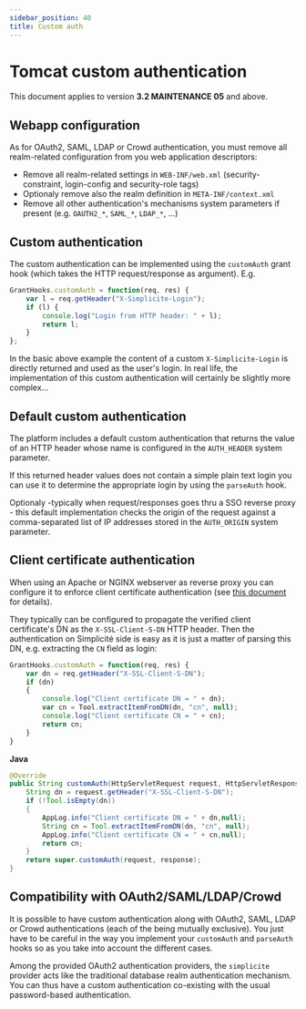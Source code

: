 ```yaml
---
sidebar_position: 40
title: Custom auth
---
```


Tomcat custom authentication
============================

This document applies to version **3.2 MAINTENANCE 05** and above.

Webapp configuration
--------------------

As for OAuth2, SAML, LDAP or Crowd authentication, you must remove all realm-related configuration from you web application descriptors:

- Remove all realm-related settings in `WEB-INF/web.xml` (security-constraint, login-config and security-role tags)
- Optionaly remove also the realm definition in `META-INF/context.xml`
- Remove all other authentication's mechanisms system parameters if present (e.g. `OAUTH2_*`, `SAML_*`, `LDAP_*`, ...)

Custom authentication
---------------------

The custom authentication can be implemented using the `customAuth` grant hook (which takes the HTTP request/response as argument). E.g.

```javascript
GrantHooks.customAuth = function(req, res) {
	var l = req.getHeader("X-Simplicite-Login");
	if (l) {
		console.log("Login from HTTP header: " + l);
		return l;
	}
};
```

In the basic above example the content of a custom `X-Simplicite-Login` is directly returned and used as the user's login.
In real life, the implementation of this custom authentication will certainly be slightly more complex...

Default custom authentication
-----------------------------

The platform includes a default custom authentication that returns the value of an HTTP header whose name is configured
in the `AUTH_HEADER` system parameter.

If this returned header values does not contain a simple plain text login you can use it to determine the appropriate login by using the `parseAuth` hook.

Optionaly -typically when request/responses goes thru a SSO reverse proxy - this default implementation checks the origin of the request against a
comma-separated list of IP addresses stored in the `AUTH_ORIGIN` system parameter.

Client certificate authentication
---------------------------------

When using an Apache or NGINX webserver as reverse proxy you can configure it to enforce client certificate authentication (see [this document](/docs/documentation/misc/webserver-ssl) for details).

They typically can be configured to propagate the verified client certificate's DN as the `X-SSL-Client-S-DN` HTTP header.
Then the authentication on Simplicité side is easy as it is just a matter of parsing this DN, e.g. extracting the `CN` field as login:

```javascript
GrantHooks.customAuth = function(req, res) {
	var dn = req.getHeader("X-SSL-Client-S-DN");
	if (dn)
	{
		console.log("Client certificate DN = " + dn);
		var cn = Tool.extractItemFromDN(dn, "cn", null);
		console.log("Client certificate CN = " + cn);
		return cn;
	}
}
```
**Java**
```Java
@Override
public String customAuth(HttpServletRequest request, HttpServletResponse response) throws Exception {
	String dn = request.getHeader("X-SSL-Client-S-DN");
	if (!Tool.isEmpty(dn))
	{
		AppLog.info("Client certificate DN = " + dn,null);
		String cn = Tool.extractItemFromDN(dn, "cn", null);
		AppLog.info("Client certificate CN = " + cn,null);
		return cn;
	}
	return super.customAuth(request, response);
}
```

Compatibility with OAuth2/SAML/LDAP/Crowd
-----------------------------------------

It is possible to have custom authentication along with OAuth2, SAML, LDAP or Crowd authentications (each of the being mutually exclusive).
You just have to be careful in the way you implement your `customAuth` and `parseAuth` hooks so as you take into account the different cases.

Among the provided OAuth2 authentication providers, the `simplicite` provider acts like the traditional database realm authentication mechanism.
You can thus have a custom authentication co-existing with the usual password-based authentication. 
